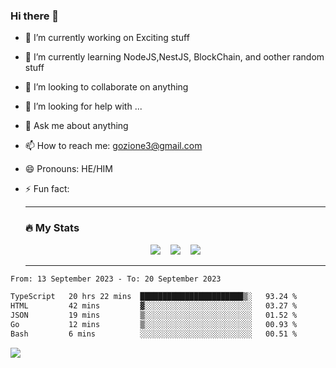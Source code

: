 ### Hi there 👋

<!--
**charlieScript/charlieScript** is a ✨ _special_ ✨ repository because its `README.md` (this file) appears on your GitHub profile.

Here are some ideas to get you started: -->

- 🔭 I’m currently working on Exciting stuff
- 🌱 I’m currently learning NodeJS,NestJS, BlockChain, and oother random stuff
- 👯 I’m looking to collaborate on anything
- 🤔 I’m looking for help with ...
- 💬 Ask me about anything
- 📫 How to reach me: gozione3@gmail.com
- 😄 Pronouns: HE/HIM
- ⚡ Fun fact:


  ---

  ### :fire: My Stats

  <div id="stats" align="center">
  <img src="http://github-readme-streak-stats.herokuapp.com?user=charlieScript&theme=dark&date_format=M%20j%5B%2C%20Y%5D" />&nbsp;&nbsp;&nbsp;
  <img src="https://github-readme-stats.vercel.app/api/top-langs/?username=charlieScript&layout=compact&theme=vision-friendly-dark"/>&nbsp;&nbsp;&nbsp;
  <img src="https://github-readme-stats.vercel.app/api?username=charlieScript&show_icons=true&theme=radical"/>
  </div>

  ---



<!--START_SECTION:waka-->

```txt
From: 13 September 2023 - To: 20 September 2023

TypeScript   20 hrs 22 mins  ███████████████████████▒░   93.24 %
HTML         42 mins         ▓░░░░░░░░░░░░░░░░░░░░░░░░   03.27 %
JSON         19 mins         ▒░░░░░░░░░░░░░░░░░░░░░░░░   01.52 %
Go           12 mins         ▒░░░░░░░░░░░░░░░░░░░░░░░░   00.93 %
Bash         6 mins          ░░░░░░░░░░░░░░░░░░░░░░░░░   00.51 %
```

<!--END_SECTION:waka-->
![](https://komarev.com/ghpvc/?username=charlieScript)
